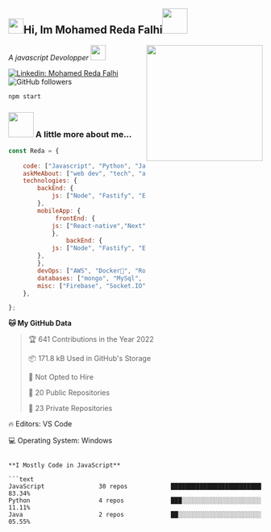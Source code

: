 <h2><img src="https://emojis.slackmojis.com/emojis/images/1531849430/4246/blob-sunglasses.gif?1531849430" width="30"/>Hi, Im Mohamed Reda Falhi<img src="https://media.giphy.com/media/12oufCB0MyZ1Go/giphy.gif" width="50"></h2>
<img align='right' src="https://media.tenor.com/mjBx8LK30-4AAAAS/yes-zyzz.gif" width="230">
<p><em>A javascript Devolopper
</a><img src="https://media.giphy.com/media/WUlplcMpOCEmTGBtBW/giphy.gif" width="30"> 
</em></p>

[![Linkedin: Mohamed Reda Falhi](https://img.shields.io/badge/-Reda-blue?style=flat-square&logo=Linkedin&logoColor=white&link=https://www.linkedin.com/in/mohamed-reda-falhi-7978b6182/)](https://www.linkedin.com/in/mohamed-reda-falhi-7978b6182/)
![GitHub followers](https://img.shields.io/github/followers/madfalouh?label=Follow&style=social)






```bash
npm start
```

### <img src="https://media.giphy.com/media/VgCDAzcKvsR6OM0uWg/giphy.gif" width="50"> A little more about me...  

```javascript
const Reda = {
 
    code: ["Javascript", "Python", "Java", "Nodejs"],
    askMeAbout: ["web dev", "tech", "app dev", "photography"],
    technologies: {
        backEnd: {
            js: ["Node", "Fastify", "Express"],
        },
        mobileApp: {
             frontEnd: {
            js: ["React-native","Next"]
            },
                backEnd: {
            js: ["Node", "Fastify", "Express"],
        },
        },
        devOps: ["AWS", "Docker🐳", "Route53", "Nginx"],
        databases: ["mongo", "MySql", "sqlite"],
        misc: ["Firebase", "Socket.IO",  "open-cv",]
    },

};
```



**🐱 My GitHub Data** 

> 🏆 641 Contributions in the Year 2022
 > 
> 📦 171.8 kB Used in GitHub's Storage 
 > 
> 🚫 Not Opted to Hire
 > 
> 📜 20 Public Repositories 
 > 
> 🔑 23 Private Repositories  
 > 

🔥 Editors: 
VS Code                

💻 Operating System: 
Windows                   

```

**I Mostly Code in JavaScript** 

```text
JavaScript               30 repos            █████████████████████████   83.34% 
Python                   4 repos             ███░░░░░░░░░░░░░░░░░░░░░░   11.11% 
Java                     2 repos             ██░░░░░░░░░░░░░░░░░░░░░░░   05.55% 


```



